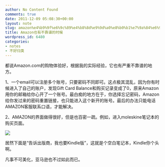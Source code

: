 ```yaml
---
author: No Content Found
comments: true
date: 2011-12-09 05:08:30+00:00
layout: note
slug: amazon%e4%b9%9f%e6%9c%89%e4%b8%8d%e9%9d%a0%e8%b0%b1%e7%9a%84%e6%97%b6%e5%80%99
title: Amazon也有不靠谱的时候
wordpress_id: 6480
categories:
- notes
- 不好归类
---
```


都说Amazon.com的购物体验好，根据我的实际经验，它也有严重不靠谱的地方。





1、一个email可以注册多个账号，只要密码不同即可。这点极其混乱，因为你有时候进入了自己的账户，发现Gift Card Balance和购买记录变成了0，原来Amazon用你的邮箱给你心开了一个账号。最白痴的地方在于，你选择忘记密码，Amazon给你发过来的密码重置链接，也只能进入这个新开的账号。最后的办法只能电话AMAZON客服联系口语，才能解决。





2、AMAZON的界面做得很好，但是也百密一疏。例如，进入moleskine笔记本的购买页面。





![](http://media.tumblr.com/tumblr_lvx7kkBMeE1qz6vj8.png)





居然下面是“告诉出版商，我也要Kindle版”，这就是个空白笔记本，Kindle你个头啊。





凡事不可美化，亚马逊也不过如此而已。
